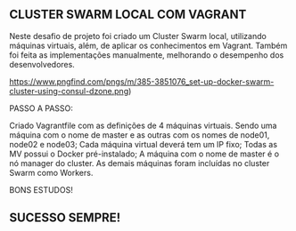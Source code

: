 ## CLUSTER SWARM LOCAL COM VAGRANT

Neste desafio de projeto foi criado um Cluster Swarm local, utilizando máquinas virtuais, além, de aplicar os conhecimentos em Vagrant. Também foi feita as implementações manualmente, melhorando o desempenho dos desenvolvedores.

https://www.pngfind.com/pngs/m/385-3851076_set-up-docker-swarm-cluster-using-consul-dzone.png)

PASSO A PASSO:

Criado Vagrantfile com as definições de 4 máquinas virtuais. Sendo uma máquina com o nome de master e as outras com os nomes de node01, node02 e node03; 
Cada máquina virtual deverá tem um IP fixo; 
Todas as MV possui o Docker pré-instalado; 
A máquina com o nome de master é o nó manager do cluster. 
As demais máquinas foram incluídas no cluster Swarm como Workers.

BONS ESTUDOS!
## SUCESSO SEMPRE!
